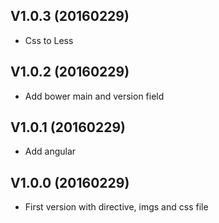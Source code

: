 ## V1.0.3 (20160229)

* Css to Less

## V1.0.2 (20160229)

* Add bower main and version field

## V1.0.1 (20160229)

* Add angular

## V1.0.0 (20160229)

* First version with directive, imgs and css file